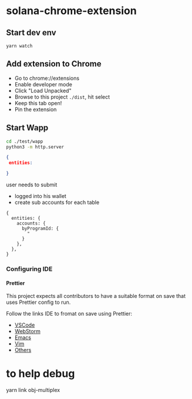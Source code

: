 # solana-chrome-extension

## Start dev env

`yarn watch`

## Add extension to Chrome

- Go to chrome://extensions
- Enable developer mode
- Click "Load Unpacked"
- Browse to this project `./dist`, hit select
- Keep this tab open!
- Pin the extension

## Start Wapp

```bash
cd ./test/wapp
python3 -m http.server
```

```json
{
 entities:

}
```

user needs to submit

- logged into his wallet
- create sub accounts for each table

```
{
  entities: {
    accounts: {
      byProgramId: {
        "
      }
    },
  },
}
```

### Configuring IDE

#### Prettier

This project expects all contributors to have a suitable format on save that uses Prettier
config to run.

Follow the links IDE to fromat on save using Prettier:

- [VSCode](https://prettier.io/docs/en/editors.html#visual-studio-code)
- [WebStorm](https://prettier.io/docs/en/webstorm.html#running-prettier-on-save-using-file-watcher)
- [Emacs](https://prettier.io/docs/en/editors.html#emacs)
- [Vim](https://prettier.io/docs/en/editors.html#vim)
- [Others](https://prettier.io/docs/en/editors.html)

# to help debug

yarn link obj-multiplex
